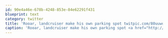 ```yaml
---
id: 90e4a46e-678b-4248-853e-84e62291f431
blueprint: text
category: twitter
title: 'Rooar, landcruiser make his own parking spot twitpic.com/80uuwq'
caption: 'Rooar, landcruiser make his own parking spot <a href="http://twitpic.com/80uuwq" title="http://twitpic.com/80uuwq" class="link link_untco">twitpic.com/80uuwq</a>'
---
```


